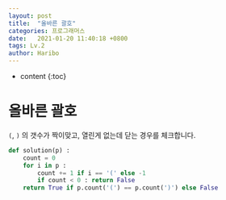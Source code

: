 ```yaml
---
layout: post
title:  "올바른 괄호"
categories: 프로그래머스
date:   2021-01-20 11:40:18 +0800
tags: Lv.2
author: Haribo
---
```


* content
{:toc}
# 올바른 괄호

`(`, `)` 의 갯수가 짝이맞고, 열린게 없는데 닫는 경우를 체크합니다.

```python
def solution(p) :
    count = 0
    for i in p :
        count += 1 if i == '(' else -1
        if count < 0 : return False
    return True if p.count('(') == p.count(')') else False
```

